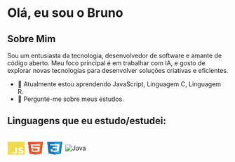 # Olá, eu sou o Bruno

## Sobre Mim

Sou um entusiasta da tecnologia, desenvolvedor de software e amante de código aberto. Meu foco principal é em trabalhar com IA, e gosto de explorar novas tecnologias para desenvolver soluções criativas e eficientes.

- 🌱 Atualmente estou aprendendo JavaScript, Linguagem C, Linguagem R.
- 💬 Pergunte-me sobre meus estudos.

## Linguagens que eu estudo/estudei:
<div style="display: inline_block"><br>
  <img align="center" alt="Js" height="30" width="40" src="https://raw.githubusercontent.com/devicons/devicon/master/icons/javascript/javascript-plain.svg">
  <img align="center" alt="HTML" height="30" width="40" src="https://raw.githubusercontent.com/devicons/devicon/master/icons/html5/html5-original.svg">
  <img align="center" alt="CSS" height="30" width="40" src="https://raw.githubusercontent.com/devicons/devicon/master/icons/css3/css3-original.svg">
  <img align="center" alt="Java" height="30" width="40" 
src="https://cdn.jsdelivr.net/gh/devicons/devicon/icons/java/java-original.svg">
</div>
